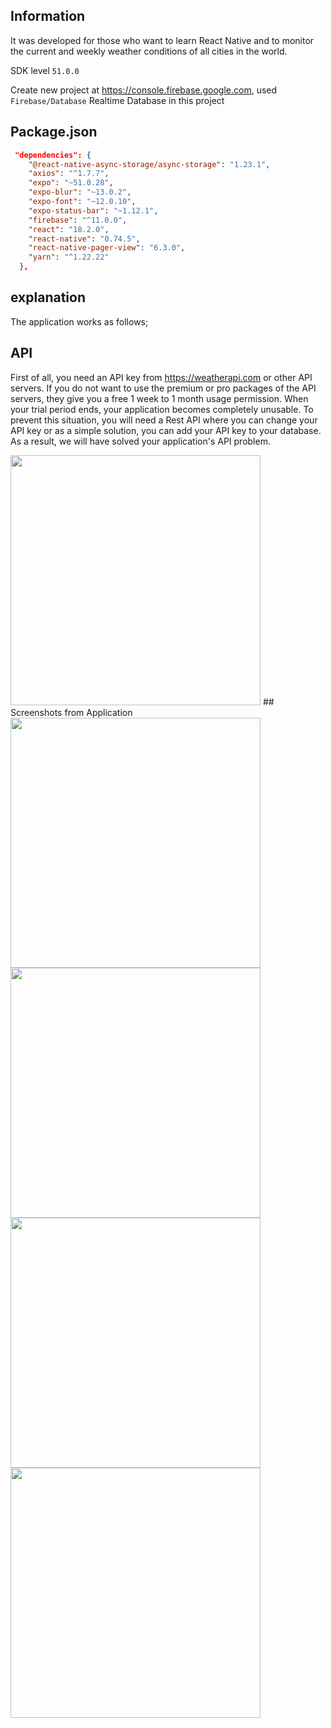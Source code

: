 ## Information

It was developed for those who want to learn React Native and to monitor the current and weekly weather conditions of all cities in the world.

SDK level ``51.0.0``

Create new project at https://console.firebase.google.com, used ``Firebase/Database`` Realtime Database in this project
## Package.json

```JSON
 "dependencies": {
    "@react-native-async-storage/async-storage": "1.23.1",
    "axios": "^1.7.7",
    "expo": "~51.0.28",
    "expo-blur": "~13.0.2",
    "expo-font": "~12.0.10",
    "expo-status-bar": "~1.12.1",
    "firebase": "^11.0.0",
    "react": "18.2.0",
    "react-native": "0.74.5",
    "react-native-pager-view": "6.3.0",
    "yarn": "^1.22.22"
  },
```
## explanation


The application works as follows;
## API
First of all, you need an API key from https://weatherapi.com or other API servers. If you do not want to use the premium or pro packages of the API servers, they give you a free 1 week to 1 month usage permission. When your trial period ends, your application becomes completely unusable. To prevent this situation, you will need a Rest API where you can change your API key or as a simple solution, you can add your API key to your database. As a result, we will have solved your application's API problem.

<img src="https://github.com/AliArslan44/React-Native-Weather-App/blob/main/screenshots/Ekran%20g%C3%B6r%C3%BCnt%C3%BCs%C3%BC%202024-11-24%20150139.png?raw=true" width="400"/>
## Screenshots from Application

<img src="https://github.com/AliArslan44/React-Native-Weather-App/blob/main/screenshots/Screenshot_20241122-214531_WeatherApp.jpg?raw=true" width="400"/>
<img src="https://github.com/AliArslan44/React-Native-Weather-App/blob/main/screenshots/Screenshot_20241122-214533_WeatherApp.jpg?raw=true" width="400"/>
<img src="https://github.com/AliArslan44/React-Native-Weather-App/blob/main/screenshots/Screenshot_20241124-143245_WeatherApp.jpg?raw=true" width="400"/>
<img src="https://github.com/AliArslan44/React-Native-Weather-App/blob/main/screenshots/Screenshot_20241122-214546_WeatherApp.jpg?raw=true" width="400"/>
